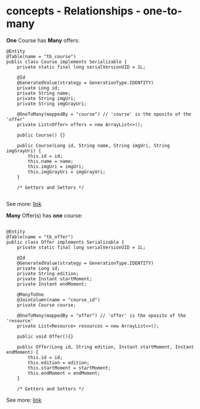 # concepts - Relationships - one-to-many



<b>One</b> Course has <b>Many</b> offers:

```
@Entity
@Table(name = "tb_course")
public class Course implements Serializable {
    private static final long serialVersionUID = 1L;

    @Id
    @GeneratedValue(strategy = GenerationType.IDENTITY)
    private Long id;
    private String name;
    private String imgUri;
    private String imgGrayUri;

    @OneToMany(mappedBy = "course") // 'course' is the oposito of the 'offer'
    private List<Offer> offers = new ArrayList<>();

    public Course() {}

    public Course(Long id, String name, String imgUri, String imgGrayUri) {
        this.id = id;
        this.name = name;
        this.imgUri = imgUri;
        this.imgGrayUri = imgGrayUri;
    }

    /* Getters and Setters */
    
```

See more: <a href="https://github.com/gil-son/bds-dslearn/blob/main/backend/src/main/java/com/devsuperior/dslearnbds/entities/Course.java">link</a>



<b>Many</b> Offer(s) has <b>one</b> course:

```

@Entity
@Table(name = "tb_offer")
public class Offer implements Serializable {
    private static final long serialVersionUID = 1L;

    @Id
    @GeneratedValue(strategy = GenerationType.IDENTITY)
    private Long id;
    private String edition;
    private Instant startMoment;
    private Instant endMoment;

    @ManyToOne
    @JoinColumn(name = "course_id")
    private Course course;

    @OneToMany(mappedBy = "offer") // 'offer' is the oposito of the 'resource'
    private List<Resource> resources = new ArrayList<>();

    public void Offer(){}

    public Offer(Long id, String edition, Instant startMoment, Instant endMoment) {
        this.id = id;
        this.edition = edition;
        this.startMoment = startMoment;
        this.endMoment = endMoment;
    }
    
    /* Getters and Setters */

```
See more: <a href="https://github.com/gil-son/bds-dslearn/blob/main/backend/src/main/java/com/devsuperior/dslearnbds/entities/Offer.java">link</a>







